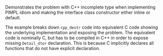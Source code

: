 Demonstrates the problem with C++ incomplete type when
implementing PIMPL idiom and making the interface class
constructor either inline or default.

The example breaks down `cpp_destr` code into equivalent
C code showing the underlying implementation and exposing
the problem. The equivalent code is nominally C, but has
to be compiled in C++ in order to expose missing 
`Detail_dtor` declaration. This is because C implicitly
declares all functions that do not have explicit declaration.
